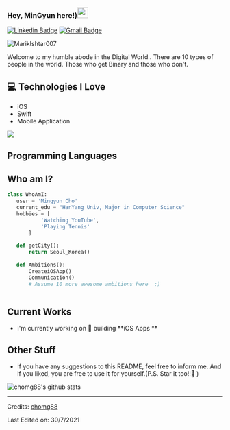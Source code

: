
### Hey, MinGyun here!)<img src="https://media.giphy.com/media/hvRJCLFzcasrR4ia7z/giphy.gif" width="25px">


[![Linkedin Badge](https://img.shields.io/badge/-Mingyun-blue?style=flat-square&logo=Linkedin&logoColor=white&link=https://www.linkedin.com/in/민균-조-aa0ba3118)](https://www.linkedin.com/in/민균-조-aa0ba3118) [![Gmail Badge](https://img.shields.io/badge/-chomg88@gmail.com-c14438?style=flat-square&logo=Gmail&logoColor=white&link=mailto:chomg88@gmail.com)](mailto:asterp04@gmail.com) 
<p align="left"> <img src="https://komarev.com/ghpvc/?username=MarikIshtar007" alt="MarikIshtar007" /> </p>

Welcome to my humble abode in the Digital World.. There are 10 types of people in the world. Those who get Binary and those who don't.

## :computer: Technologies I Love
* iOS
* Swift
* Mobile Application

<img src = "https://github-readme-stats.vercel.app/api/top-langs/?username=chomg88&layout=compact">

## Programming Languages

 
 ## Who am I?
 ```python
 class WhoAmI:
 	user = 'Mingyun Cho'
	current_edu = "HanYang Univ, Major in Computer Science"
	hobbies = [
			'Watching YouTube',
			'Playing Tennis'
		]
	
	def getCity():
		return Seoul_Korea()
	
	def Ambitions():
		CreateiOSApp()
		Communication()
		# Assume 10 more awesome ambitions here  ;)
	
 ```
 
## Current Works
 * I'm currently working on 🔭 building **iOS Apps **
 
## Other Stuff
  - If you have any suggestions to this README, feel free to inform me. And if you liked, you are free to use it for yourself.(P.S. Star it too!!:grimacing: )

![chomg88's github stats](https://github-readme-stats.vercel.app/api?username=chomg88&show_icons=true&hide=[%22issues%22])
 
 -------
Credits: [chomg88](https://github.com/chomg88)

Last Edited on: 30/7/2021
